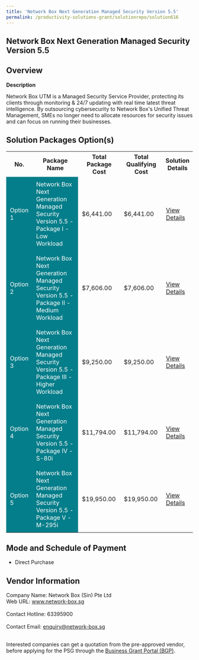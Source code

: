```yaml
---
title: 'Network Box Next Generation Managed Security Version 5.5'
permalink: /productivity-solutions-grant/solutionrepo/solution616
---
```


## Network Box Next Generation Managed Security Version 5.5

## Overview

**Description**

Network Box UTM is a Managed Security Service Provider, protecting its clients through monitoring & 24/7 updating with real time latest threat intelligence. By outsourcing cybersecurity to Network Box's Unified Threat Management, SMEs no longer need to allocate resources for security issues and can focus on running their businesses.

## Solution Packages Option(s)

<table>
<tr>
<th><b>No.</b></th>
<th><b>Package Name</b></th>
<th><b>Total Package Cost</b></th>
<th><b>Total Qualifying Cost</b></th>
<th><b>Solution Details</b></th>
</tr>
<tr>
<td style='padding: 10px; background-color: #037E8A; color: #FFFFFF;'>Option 1</td>
<td style='padding: 10px; background-color: #037E8A; color: #FFFFFF;'>Network Box Next Generation Managed Security Version 5.5 - Package I - Low Workload</td>
<td style='padding: 10px;'>$6,441.00</td>
<td style='padding: 10px;'>$6,441.00</td>
<td style='padding: 10px;'><a href='/images/psg/Network_Box_Next_Gen_Sec__20210132_Desensitised_Annex_3_Part_1.pdf' target='_blank'>View Details</a></td>
</tr>
<tr>
<td style='padding: 10px; background-color: #037E8A; color: #FFFFFF;'>Option 2</td>
<td style='padding: 10px; background-color: #037E8A; color: #FFFFFF;'>Network Box Next Generation Managed Security Version 5.5 - Package II - Medium Workload</td>
<td style='padding: 10px;'>$7,606.00</td>
<td style='padding: 10px;'>$7,606.00</td>
<td style='padding: 10px;'><a href='/images/psg/Network_Box_Next_Gen_Sec__20210132_Desensitised_Annex_3_Part_2.pdf' target='_blank'>View Details</a></td>
</tr>
<tr>
<td style='padding: 10px; background-color: #037E8A; color: #FFFFFF;'>Option 3</td>
<td style='padding: 10px; background-color: #037E8A; color: #FFFFFF;'>Network Box Next Generation Managed Security Version 5.5 - Package III - Higher Workload</td>
<td style='padding: 10px;'>$9,250.00</td>
<td style='padding: 10px;'>$9,250.00</td>
<td style='padding: 10px;'><a href='/images/psg/Network_Box_Next_Gen_Sec__20210132_Desensitised_Annex_3_Part_3.pdf' target='_blank'>View Details</a></td>
</tr>
<tr>
<td style='padding: 10px; background-color: #037E8A; color: #FFFFFF;'>Option 4</td>
<td style='padding: 10px; background-color: #037E8A; color: #FFFFFF;'>Network Box Next Generation Managed Security Version 5.5 - Package IV - S-80i</td>
<td style='padding: 10px;'>$11,794.00</td>
<td style='padding: 10px;'>$11,794.00</td>
<td style='padding: 10px;'><a href='/images/psg/Network_Box_Next_Gen_Sec__20210132_Desensitised_Annex_3_Part_4.pdf' target='_blank'>View Details</a></td>
</tr>
<tr>
<td style='padding: 10px; background-color: #037E8A; color: #FFFFFF;'>Option 5</td>
<td style='padding: 10px; background-color: #037E8A; color: #FFFFFF;'>Network Box Next Generation Managed Security Version 5.5 - Package V - M-295i</td>
<td style='padding: 10px;'>$19,950.00</td>
<td style='padding: 10px;'>$19,950.00</td>
<td style='padding: 10px;'><a href='/images/psg/Network_Box_Next_Gen_Sec__20210132_Desensitised_Annex_3_Part_5.pdf' target='_blank'>View Details</a></td>
</tr>
</table>

## Mode and Schedule of Payment

 - Direct Purchase

## Vendor Information

 Company Name: Network Box (Sin) Pte Ltd<br>Web URL: www.network-box.sg <br><br>Contact Hotline: 63395900 <br><br>Contact Email: enquiry@network-box.sg <br><br>

Interested companies can get a quotation from the pre-approved vendor, before applying for the PSG through the <a href='https://www.businessgrants.gov.sg/' target='_blank' rel='noopener'>Business Grant Portal (BGP)</a>.

<script src="/jquery/resize-tables.js"></script>
